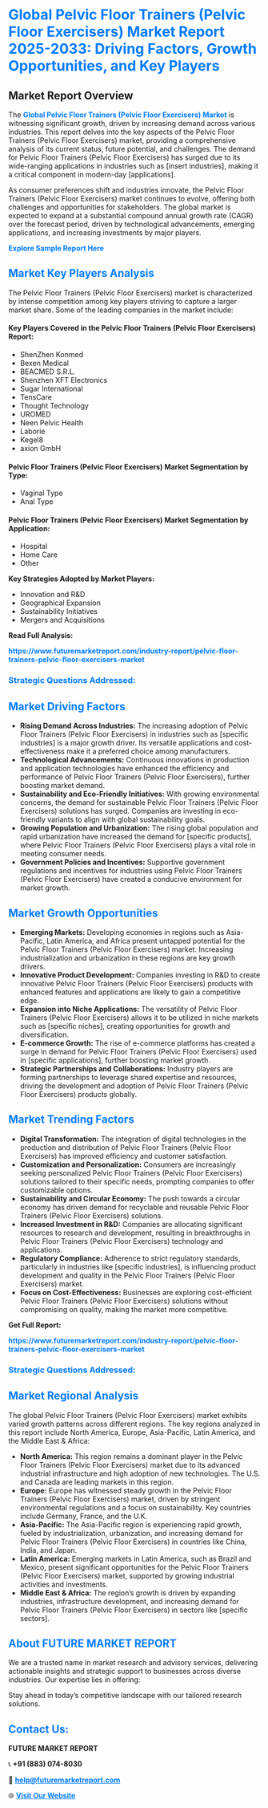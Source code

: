 <h1 style="color: #007BFF;">Global Pelvic Floor Trainers (Pelvic Floor Exercisers) Market Report 2025-2033: Driving Factors, Growth Opportunities, and Key Players</h1>

<section id="overview">
<h2>Market Report Overview</h2>
<p>The <a href="https://www.futuremarketreport.com/industry-report/pelvic-floor-trainers-pelvic-floor-exercisers-market" style="color: #007BFF; text-decoration: none;"><strong>Global Pelvic Floor Trainers (Pelvic Floor Exercisers) Market</strong></a> is witnessing significant growth, driven by increasing demand across various industries. This report delves into the key aspects of the Pelvic Floor Trainers (Pelvic Floor Exercisers) market, providing a comprehensive analysis of its current status, future potential, and challenges. The demand for Pelvic Floor Trainers (Pelvic Floor Exercisers) has surged due to its wide-ranging applications in industries such as [insert industries], making it a critical component in modern-day [applications].</p>
<p>As consumer preferences shift and industries innovate, the Pelvic Floor Trainers (Pelvic Floor Exercisers) market continues to evolve, offering both challenges and opportunities for stakeholders. The global market is expected to expand at a substantial compound annual growth rate (CAGR) over the forecast period, driven by technological advancements, emerging applications, and increasing investments by major players.</p>
</section>

<section id="overview">
<p><a href="https://www.futuremarketreport.com/request-sample/reportId=59129" style="color: #007BFF; text-decoration: none;"><strong>Explore Sample Report Here</strong></a></p>
</section>

<section id="key-players">
<h2 style="color: #007BFF;">Market Key Players Analysis</h2>
<p>The Pelvic Floor Trainers (Pelvic Floor Exercisers) market is characterized by intense competition among key players striving to capture a larger market share. Some of the leading companies in the market include:</p>
<h4>Key Players Covered in the Pelvic Floor Trainers (Pelvic Floor Exercisers) Report:</h4>
<ul><li>ShenZhen Konmed</li><li>Bexen Medical</li><li>BEACMED S.R.L.</li><li>Shenzhen XFT Electronics</li><li>Sugar International</li><li>TensCare</li><li>Thought Technology</li><li>UROMED</li><li>Neen Pelvic Health</li><li>Laborie</li><li>Kegel8</li><li>axion GmbH</li></ul>
<h4>Pelvic Floor Trainers (Pelvic Floor Exercisers) Market Segmentation by Type:</h4>
<ul><li>Vaginal Type</li><li>Anal Type</li></ul>

<h4>Pelvic Floor Trainers (Pelvic Floor Exercisers) Market Segmentation by Application:</h4>
<ul><li>Hospital</li><li>Home Care</li><li>Other</li></ul>
<p><strong>Key Strategies Adopted by Market Players:</strong></p>
<ul>
<li>Innovation and R&D</li>
<li>Geographical Expansion</li>
<li>Sustainability Initiatives</li>
<li>Mergers and Acquisitions</li>
</ul>
</section>

<section>
<p><strong>Read Full Analysis: </strong></p><a href="https://www.futuremarketreport.com/industry-report/pelvic-floor-trainers-pelvic-floor-exercisers-market" style="color: #007BFF; text-decoration: none;"><strong>https://www.futuremarketreport.com/industry-report/pelvic-floor-trainers-pelvic-floor-exercisers-market</strong></a>
<h3 style="color: #007BFF;">Strategic Questions Addressed:</h3>
</section>

<section id="driving-factors">
<h2 style="color: #007BFF;">Market Driving Factors</h2>
<ul>
<li><strong>Rising Demand Across Industries:</strong> The increasing adoption of Pelvic Floor Trainers (Pelvic Floor Exercisers) in industries such as [specific industries] is a major growth driver. Its versatile applications and cost-effectiveness make it a preferred choice among manufacturers.</li>
<li><strong>Technological Advancements:</strong> Continuous innovations in production and application technologies have enhanced the efficiency and performance of Pelvic Floor Trainers (Pelvic Floor Exercisers), further boosting market demand.</li>
<li><strong>Sustainability and Eco-Friendly Initiatives:</strong> With growing environmental concerns, the demand for sustainable Pelvic Floor Trainers (Pelvic Floor Exercisers) solutions has surged. Companies are investing in eco-friendly variants to align with global sustainability goals.</li>
<li><strong>Growing Population and Urbanization:</strong> The rising global population and rapid urbanization have increased the demand for [specific products], where Pelvic Floor Trainers (Pelvic Floor Exercisers) plays a vital role in meeting consumer needs.</li>
<li><strong>Government Policies and Incentives:</strong> Supportive government regulations and incentives for industries using Pelvic Floor Trainers (Pelvic Floor Exercisers) have created a conducive environment for market growth.</li>
</ul>
</section>

<section id="growth-opportunities">
<h2 style="color: #007BFF;">Market Growth Opportunities</h2>
<ul>
<li><strong>Emerging Markets:</strong> Developing economies in regions such as Asia-Pacific, Latin America, and Africa present untapped potential for the Pelvic Floor Trainers (Pelvic Floor Exercisers) market. Increasing industrialization and urbanization in these regions are key growth drivers.</li>
<li><strong>Innovative Product Development:</strong> Companies investing in R&D to create innovative Pelvic Floor Trainers (Pelvic Floor Exercisers) products with enhanced features and applications are likely to gain a competitive edge.</li>
<li><strong>Expansion into Niche Applications:</strong> The versatility of Pelvic Floor Trainers (Pelvic Floor Exercisers) allows it to be utilized in niche markets such as [specific niches], creating opportunities for growth and diversification.</li>
<li><strong>E-commerce Growth:</strong> The rise of e-commerce platforms has created a surge in demand for Pelvic Floor Trainers (Pelvic Floor Exercisers) used in [specific applications], further boosting market growth.</li>
<li><strong>Strategic Partnerships and Collaborations:</strong> Industry players are forming partnerships to leverage shared expertise and resources, driving the development and adoption of Pelvic Floor Trainers (Pelvic Floor Exercisers) products globally.</li>
</ul>
</section>

<section id="trending-factors">
<h2 style="color: #007BFF;">Market Trending Factors</h2>
<ul>
<li><strong>Digital Transformation:</strong> The integration of digital technologies in the production and distribution of Pelvic Floor Trainers (Pelvic Floor Exercisers) has improved efficiency and customer satisfaction.</li>
<li><strong>Customization and Personalization:</strong> Consumers are increasingly seeking personalized Pelvic Floor Trainers (Pelvic Floor Exercisers) solutions tailored to their specific needs, prompting companies to offer customizable options.</li>
<li><strong>Sustainability and Circular Economy:</strong> The push towards a circular economy has driven demand for recyclable and reusable Pelvic Floor Trainers (Pelvic Floor Exercisers) solutions.</li>
<li><strong>Increased Investment in R&D:</strong> Companies are allocating significant resources to research and development, resulting in breakthroughs in Pelvic Floor Trainers (Pelvic Floor Exercisers) technology and applications.</li>
<li><strong>Regulatory Compliance:</strong> Adherence to strict regulatory standards, particularly in industries like [specific industries], is influencing product development and quality in the Pelvic Floor Trainers (Pelvic Floor Exercisers) market.</li>
<li><strong>Focus on Cost-Effectiveness:</strong> Businesses are exploring cost-efficient Pelvic Floor Trainers (Pelvic Floor Exercisers) solutions without compromising on quality, making the market more competitive.</li>
</ul>
</section>

<section>
<p><strong>Get Full Report: </strong></p><a href="https://www.futuremarketreport.com/industry-report/pelvic-floor-trainers-pelvic-floor-exercisers-market" style="color: #007BFF; text-decoration: none;"><strong>https://www.futuremarketreport.com/industry-report/pelvic-floor-trainers-pelvic-floor-exercisers-market</strong></a>
<h3 style="color: #007BFF;">Strategic Questions Addressed:</h3>
</section>


<section id="regional-analysis">
<h2 style="color: #007BFF;">Market Regional Analysis</h2>
<p>The global Pelvic Floor Trainers (Pelvic Floor Exercisers) market exhibits varied growth patterns across different regions. The key regions analyzed in this report include North America, Europe, Asia-Pacific, Latin America, and the Middle East & Africa:</p>
<ul>
<li><strong>North America:</strong> This region remains a dominant player in the Pelvic Floor Trainers (Pelvic Floor Exercisers) market due to its advanced industrial infrastructure and high adoption of new technologies. The U.S. and Canada are leading markets in this region.</li>
<li><strong>Europe:</strong> Europe has witnessed steady growth in the Pelvic Floor Trainers (Pelvic Floor Exercisers) market, driven by stringent environmental regulations and a focus on sustainability. Key countries include Germany, France, and the U.K.</li>
<li><strong>Asia-Pacific:</strong> The Asia-Pacific region is experiencing rapid growth, fueled by industrialization, urbanization, and increasing demand for Pelvic Floor Trainers (Pelvic Floor Exercisers) in countries like China, India, and Japan.</li>
<li><strong>Latin America:</strong> Emerging markets in Latin America, such as Brazil and Mexico, present significant opportunities for the Pelvic Floor Trainers (Pelvic Floor Exercisers) market, supported by growing industrial activities and investments.</li>
<li><strong>Middle East & Africa:</strong> The region’s growth is driven by expanding industries, infrastructure development, and increasing demand for Pelvic Floor Trainers (Pelvic Floor Exercisers) in sectors like [specific sectors].</li>
</ul>
</section>

<footer>
<h2 style="color: #007BFF;">About FUTURE MARKET REPORT</h2>
<p>We are a trusted name in market research and advisory services, delivering actionable insights and strategic support to businesses across diverse industries. Our expertise lies in offering:</p>

<p>Stay ahead in today’s competitive landscape with our tailored research solutions.</p>

<h2 style="color: #007BFF;">Contact Us:</h2>
<p><strong>FUTURE MARKET REPORT</strong></p>
<p>📞 <strong>+91 (883) 074-8030</strong></p>
<p>📧 <strong><a href="mailto:help@futuremarketreport.com" style="color: #007BFF;">help@futuremarketreport.com</a></strong></p>
<p>🌐 <strong><a href="https://www.futuremarketreport.com/" style="color: #007BFF;">Visit Our Website</a></strong></p>
</footer>